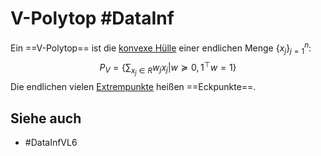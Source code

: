 # V-Polytop #DataInf
Ein ==V-Polytop== ist die [konvexe Hülle](Datenzentrierte%20Informatik/Definitionen/konvex.md) einer endlichen Menge $\{x_j\}_{j=1}^n$:
$$P_V=\left\{\sum_{x_j\in R}w_jx_j|w\succeq0,1^\top w=1\right\}$$
Die endlichen vielen [Extrempunkte](Datenzentrierte%20Informatik/Definitionen/konvex.md) heißen ==Eckpunkte==.
## Siehe auch
- #DataInfVL6 